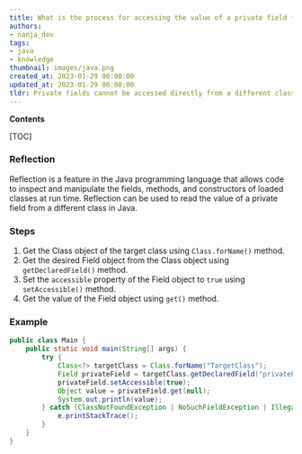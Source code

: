 ```yaml
---
title: What is the process for accessing the value of a private field from a different class in java?
authors:
- nanja_dev
tags:
- java
- knowledge
thumbnail: images/java.png
created_at: 2023-01-29 00:00:00
updated_at: 2023-01-29 00:00:00
tldr: Private fields cannot be accessed directly from a different class in Java, so a public getter method must be used to read the value.
---
```


**Contents**

[TOC]

### Reflection 
Reflection is a feature in the Java programming language that allows code to inspect and manipulate the fields, methods, and constructors of loaded classes at run time. Reflection can be used to read the value of a private field from a different class in Java. 

### Steps 
1. Get the Class object of the target class using `Class.forName()` method. 
2. Get the desired Field object from the Class object using `getDeclaredField()` method.
3. Set the `accessible` property of the Field object to `true` using `setAccessible()` method.
4. Get the value of the Field object using `get()` method.

### Example

```java
public class Main {
    public static void main(String[] args) {
        try {
            Class<?> targetClass = Class.forName("TargetClass");
            Field privateField = targetClass.getDeclaredField("privateField");
            privateField.setAccessible(true);
            Object value = privateField.get(null);
            System.out.println(value);
        } catch (ClassNotFoundException | NoSuchFieldException | IllegalAccessException e) {
            e.printStackTrace();
        }
    }
}
```
